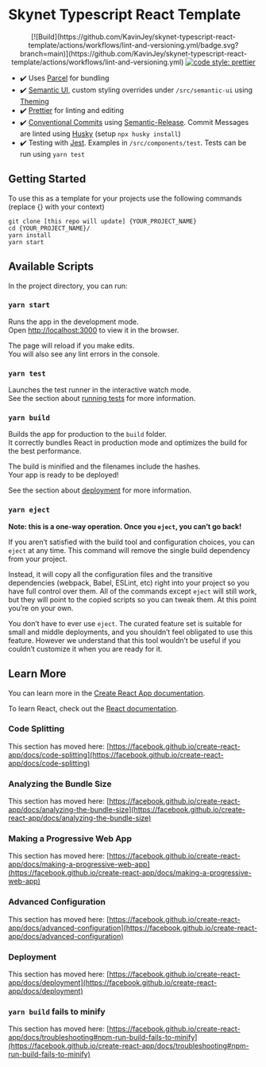 

# Skynet Typescript React Template

<p align="center">
[![Build](https://github.com/KavinJey/skynet-typescript-react-template/actions/workflows/lint-and-versioning.yml/badge.svg?branch=main)](https://github.com/KavinJey/skynet-typescript-react-template/actions/workflows/lint-and-versioning.yml)
<a href="#badge">
    <img alt="code style: prettier" src="https://img.shields.io/badge/code_style-prettier-ff69b4.svg?style=flat-square"></a>
</p>

- :heavy_check_mark: Uses [Parcel](https://github.com/parcel-bundler/parcel) for bundling
- :heavy_check_mark: [Semantic UI](https://react.semantic-ui.com/), custom styling overrides under `/src/semantic-ui` using [Theming](https://semantic-ui.com/usage/theming.html)
- :heavy_check_mark: [Prettier](https://prettier.io/docs/en/index.html) for linting and editing
- :heavy_check_mark: [Conventional Commits](https://www.conventionalcommits.org/en/v1.0.0/) using [Semantic-Release](https://github.com/semantic-release/semantic-release). Commit Messages are linted using [Husky](https://www.npmjs.com/package/husky) (setup `npx husky install`)
- :heavy_check_mark: Testing with [Jest](https://jestjs.io/docs/tutorial-react). Examples in `/src/components/test`. Tests can be run using `yarn test`

## Getting Started

To use this as a template for your projects use the following commands (replace {} with your context)

```
git clone [this repo will update] {YOUR_PROJECT_NAME}
cd {YOUR_PROJECT_NAME}/
yarn install
yarn start
```

## Available Scripts

In the project directory, you can run:

### `yarn start`

Runs the app in the development mode.\
Open [http://localhost:3000](http://localhost:3000) to view it in the browser.

The page will reload if you make edits.\
You will also see any lint errors in the console.

### `yarn test`

Launches the test runner in the interactive watch mode.\
See the section about [running tests](https://facebook.github.io/create-react-app/docs/running-tests) for more information.

### `yarn build`

Builds the app for production to the `build` folder.\
It correctly bundles React in production mode and optimizes the build for the best performance.

The build is minified and the filenames include the hashes.\
Your app is ready to be deployed!

See the section about [deployment](https://facebook.github.io/create-react-app/docs/deployment) for more information.

### `yarn eject`

**Note: this is a one-way operation. Once you `eject`, you can’t go back!**

If you aren’t satisfied with the build tool and configuration choices, you can `eject` at any time. This command will remove the single build dependency from your project.

Instead, it will copy all the configuration files and the transitive dependencies (webpack, Babel, ESLint, etc) right into your project so you have full control over them. All of the commands except `eject` will still work, but they will point to the copied scripts so you can tweak them. At this point you’re on your own.

You don’t have to ever use `eject`. The curated feature set is suitable for small and middle deployments, and you shouldn’t feel obligated to use this feature. However we understand that this tool wouldn’t be useful if you couldn’t customize it when you are ready for it.

## Learn More

You can learn more in the [Create React App documentation](https://facebook.github.io/create-react-app/docs/getting-started).

To learn React, check out the [React documentation](https://reactjs.org/).

### Code Splitting

This section has moved here: [https://facebook.github.io/create-react-app/docs/code-splitting](https://facebook.github.io/create-react-app/docs/code-splitting)

### Analyzing the Bundle Size

This section has moved here: [https://facebook.github.io/create-react-app/docs/analyzing-the-bundle-size](https://facebook.github.io/create-react-app/docs/analyzing-the-bundle-size)

### Making a Progressive Web App

This section has moved here: [https://facebook.github.io/create-react-app/docs/making-a-progressive-web-app](https://facebook.github.io/create-react-app/docs/making-a-progressive-web-app)

### Advanced Configuration

This section has moved here: [https://facebook.github.io/create-react-app/docs/advanced-configuration](https://facebook.github.io/create-react-app/docs/advanced-configuration)

### Deployment

This section has moved here: [https://facebook.github.io/create-react-app/docs/deployment](https://facebook.github.io/create-react-app/docs/deployment)

### `yarn build` fails to minify

This section has moved here: [https://facebook.github.io/create-react-app/docs/troubleshooting#npm-run-build-fails-to-minify](https://facebook.github.io/create-react-app/docs/troubleshooting#npm-run-build-fails-to-minify)
